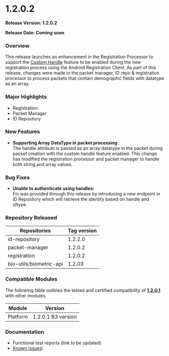 # 1.2.0.2

**Release Version: 1.2.0.2**

**Release Date: Coming soon**

### **Overview**

This release launches an enhancement in the Registration Processor to support the [Custom Handle](https://docs.mosip.io/1.2.0/modules/id-repository/custom-handle) feature to be enabled during the new registration process using the Android Registration Client. As part of this release, changes were made in the packet manager, ID repo & registration processor to process packets that contain demographic fields with datatype as an array.

### **Major Highlights**

* Registration
* Packet Manager
* ID Repository

### **New Features**

* **Supporting Array DataType in packet processing** :\
  The handle attribute is passed as an array datatype in the packet during packet creation with the custom handle feature enabled. This change has modified the registration processor and packet manager to handle both string and array values.&#x20;

### **Bug Fixes**

* **Unable to authenticate using handles:**\
  Fix was provided through this release by introducing a new endpoint in ID Repository which will retrieve the identity based on handle and idtype.

### **Repository Released**

| Repositories            | Tag version |
| ----------------------- | ----------- |
| id-repository           | 1.2.2.0     |
| packet-manager          | 1.2.0.2     |
| registration            | 1.2.0.2     |
| bio-utils/biometric-api | 1.2.03      |

### **Compatible Modules**

The following table outlines the tested and certified compatibility of [**1.2.0.1**](../release-notes-1.2.0.1/) with other modules.

| Module    | Version               |
| --------- | --------------------- |
|  Platform |    1.2.0.1 B3 version |

### Documentation

* Functional test reports (link to be updated)&#x20;
* [Known Issues](https://mosip.atlassian.net/issues/?jql=labels%20%3D%20%22known-issue-1.2.0.2%22)\
